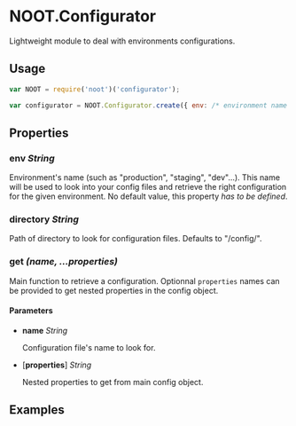 # NOOT.Configurator

Lightweight module to deal with environments configurations.


## Usage
```javascript
var NOOT = require('noot')('configurator');

var configurator = NOOT.Configurator.create({ env: /* environment name */ });
```


## Properties

### **env** *String*

Environment's name (such as "production", "staging", "dev"...). This name will be used to look into your config files and retrieve the right configuration for the given environment. No default value, this property *has to be defined*.

### **directory** *String*

Path of directory to look for configuration files. Defaults to "/config/".

### **get** *(name, ...properties)*

Main function to retrieve a configuration. Optionnal `properties` names can be provided to get nested properties in the config object.

#### Parameters

- **name** *String*

	Configuration file's name to look for.

- [**properties**] *String*

	Nested properties to get from main config object.



## Examples